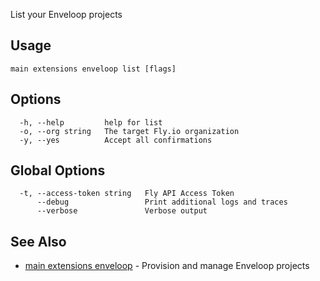 List your Enveloop projects

## Usage
~~~
main extensions enveloop list [flags]
~~~

## Options

~~~
  -h, --help         help for list
  -o, --org string   The target Fly.io organization
  -y, --yes          Accept all confirmations
~~~

## Global Options

~~~
  -t, --access-token string   Fly API Access Token
      --debug                 Print additional logs and traces
      --verbose               Verbose output
~~~

## See Also

* [main extensions enveloop](/docs/flyctl/main-extensions-enveloop/)	 - Provision and manage Enveloop projects

